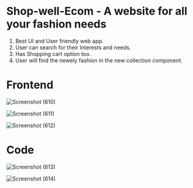 # Shop-well-Ecom - A website for all your fashion needs

1. Best UI and User friendly web app. 
2. User can search for their Interests and needs.
3. Has Shopping cart option too.
4. User will  find the newely fashion in the new collection component.

# Frontend 

![Screenshot (610)](https://github.com/siddharthgauts/Shop-well-Ecom/assets/95357196/08b6bfce-31eb-4e18-97f4-cad0eb47b4d6)

![Screenshot (611)](https://github.com/siddharthgauts/Shop-well-Ecom/assets/95357196/c3175c59-e5b0-4fe5-b6b2-57589626b3b0)

![Screenshot (612)](https://github.com/siddharthgauts/Shop-well-Ecom/assets/95357196/c6afdea4-8516-4a59-abb9-b72690d1e0fa)

# Code

![Screenshot (613)](https://github.com/siddharthgauts/Shop-well-Ecom/assets/95357196/500b5c88-71f6-4e54-91fa-80a79fd130b7)

![Screenshot (614)](https://github.com/siddharthgauts/Shop-well-Ecom/assets/95357196/a65acd5c-590c-4579-ba4c-13b2b5cccb4a)
